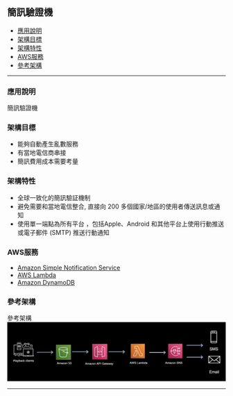 <h2 id="Game1">簡訊驗證機</h2>

*   [應用說明](#Game11)
*   [架構目標](#Game12)
*   [架構特性](#Game13)
*   [AWS服務](#Game14)
*   [參考架構](#Game15)
* * *



<h3 id="Game11">應用說明</h3>

簡訊驗證機

<h3 id="Game12">架構目標</h3>

- 能夠自動產生亂數服務
- 有當地電信商串接
- 簡訊費用成本需要考量

<h3 id="Game13">架構特性</h3>

- 全球一致化的簡訊驗証機制
- 避免需要和當地電信整合, 直接向 200 多個國家/地區的使用者傳送訊息或通知
- 使用單一端點為所有平台 ，包括Apple、Android 和其他平台上使用行動推送或電子郵件 (SMTP) 推送行動通知

<h3 id="Game14">AWS服務</h3>

- [Amazon Simple Notification Service](https://aws.amazon.com/tw/sns/)
- [AWS Lambda](https://aws.amazon.com/tw/lambda/)
- [Amazon DynamoDB](https://aws.amazon.com/tw/dynamodb/)



<h3 id="Game15">參考架構</h3>

參考架構
![Alt text](Game4.jpg)


* * *

